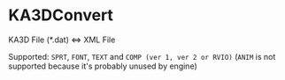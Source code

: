 # KA3DConvert
KA3D File (*.dat) &lt;=> XML File

Supported: `SPRT`, `FONT`, `TEXT` and `COMP (ver 1, ver 2 or RVIO)` (`ANIM` is not supported because it's probably unused by engine)
